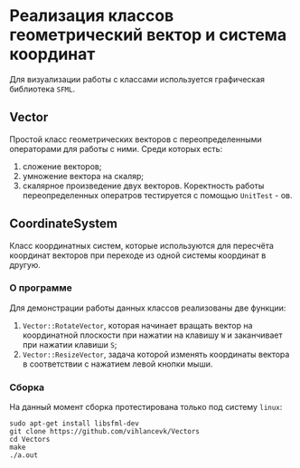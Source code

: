 # Реализация классов геометрический вектор и система координат
Для визуализации работы с классами используется графическая библиотека `SFML`.  
## Vector
Простой класс геометрических векторов с переопределенными операторами для работы с ними. Среди которых есть:  
1) сложение векторов;  
2) умножение вектора на скаляр;
3) скалярное произведение двух векторов.
Коректность работы переопределенных оператров тестируется с помощью `UnitTest` - ов.
## CoordinateSystem
Класс координатных систем, которые используются для пересчёта координат векторов при переходе из одной системы координат в другую.  
### О программе
Для демонстрации работы данных классов реализованы две функции:  
1) `Vector::RotateVector`, которая начинает вращать вектор на координатной плоскости при нажатии на клавишу `W` и заканчивает при нажатии клавиши `S`;  
2) `Vector::ResizeVector`, задача которой изменять координаты вектора в соответствии с нажатием левой кнопки мыши.  
### Сборка
На данный момент сборка протестирована только под систему `linux`:  
```
sudo apt-get install libsfml-dev
git clone https://github.com/vihlancevk/Vectors
cd Vectors
make
./a.out
```